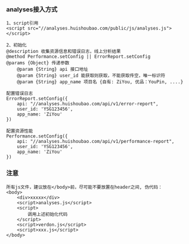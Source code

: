 ### analyses接入方式

	1、script引用
	<script src="//analyses.huishoubao.com/public/js/analyses.js"></script>

	2、初始化
	@description 收集资源信息和错误日志，线上分析结果
	@method Performance.setConfig || ErrorReport.setConfig
	@params {Object} 传递参数
		@param {String} api 接口地址
		@param {String} user_id 能获取则获取，不能获取传空，唯一标识符
		@param {String} app_name 项目名 {自有: ZiYou, 优品：YouPin, ....}

	配置错误日志
	ErrorReport.setConfig({
		api: "//analyses.huishoubao.com/api/v1/error-report",
		user_id: 'YSG123456',
		app_name: 'ZiYou'
	})

	配置资源性能
	Performance.setConfig({
		api: "//analyses.huishoubao.com/api/v1/performance-report",
		user_id: 'YSG123456',
		app_name: 'ZiYou'
	})


### 注意
	所有js文件，建议放在</body>前，尽可能不要放置在header之间, 伪代码：
	<body>
		<div>xxxxx</div>
		<script>analyses.js</script>
		<script>
			调用上述初始化代码
		</script>
		<script>verdon.js</script>
		<script>xxx.js</script>
	</body>

